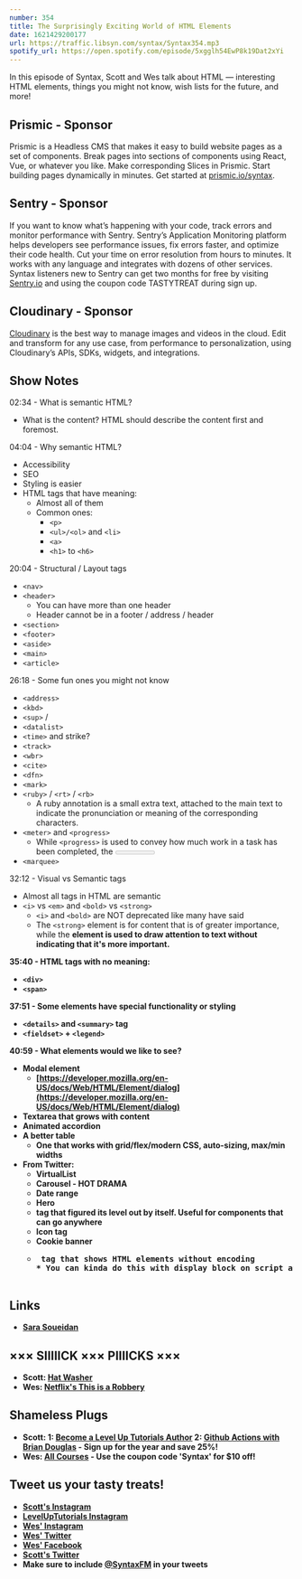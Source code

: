 ```yaml
---
number: 354
title: The Surprisingly Exciting World of HTML Elements
date: 1621429200177
url: https://traffic.libsyn.com/syntax/Syntax354.mp3
spotify_url: https://open.spotify.com/episode/5xgglh54EwP8k19Dat2xYi
---
```


In this episode of Syntax, Scott and Wes talk about HTML — interesting HTML elements, things you might not know, wish lists for the future, and more!

## Prismic - Sponsor
Prismic is a Headless CMS that makes it easy to build website pages as a set of components. Break pages into sections of components using React, Vue, or whatever you like. Make corresponding Slices in Prismic. Start building pages dynamically in minutes. Get started at [prismic.io/syntax](https://prismic.io/syntax).

## Sentry - Sponsor
If you want to know what’s happening with your code, track errors and monitor performance with Sentry. Sentry’s Application Monitoring platform helps developers see performance issues, fix errors faster, and optimize their code health. Cut your time on error resolution from hours to minutes. It works with any language and integrates with dozens of other services. Syntax listeners new to Sentry can get two months for  free by visiting [Sentry.io](https://sentry.io) and using the coupon code TASTYTREAT during sign up.

## Cloudinary - Sponsor
[Cloudinary](https://cloudinary.com/?utm_source=Syntax.fm&utm_medium=Podcast&utm_content=Cloudinary_Syntax_podcast) is the best way to manage images and videos in the cloud. Edit and transform for any use case, from performance to personalization, using Cloudinary’s APIs, SDKs, widgets, and integrations.

## Show Notes
02:34 - What is semantic HTML?
* What is the content? HTML should describe the content first and foremost.

04:04 - Why semantic HTML?
* Accessibility
* SEO
* Styling is easier
* HTML tags that have meaning:
  * Almost all of them
  * Common ones:
    * `<p>`
    * `<ul>/<ol>` and `<li>`
    * `<a>`
    * `<h1>` to `<h6>`

20:04 - Structural / Layout tags
* `<nav>`
* `<header>`
  * You can have more than one header
  * Header cannot be in a footer / address / header
* `<section>`
* `<footer>`
* `<aside>`
* `<main>`
* `<article>`

26:18 - Some fun ones you might not know
* `<address>`
* `<kbd>`
* `<sup>` / <sub>
* `<datalist>`
* `<time>` and strike?
* `<track>`
* `<wbr>`
* `<cite>`
* `<dfn>`
* `<mark>`
* `<ruby>` / `<rt>` / `<rb>`
  * A ruby annotation is a small extra text, attached to the main text to indicate the pronunciation or meaning of the corresponding characters.
* `<meter>` and `<progress>`
  * While `<progress>` is used to convey how much work in a task has been completed, the <meter> element is used to display a measurement on a known scale. This could be something like the current disk usage on your computer, or a temperature measurement (within a defined range).
* `<marquee>`

32:12 - Visual vs Semantic tags
* Almost all tags in HTML are semantic
* `<i>` vs `<em>` and `<bold>` vs `<strong>`
  * `<i>` and `<bold>` are NOT deprecated like many have said
  * The `<strong>` element is for content that is of greater importance, while the <b> element is used to draw attention to text without indicating that it's more important.

35:40 - HTML tags with no meaning:
* `<div>`
* `<span>`

37:51 - Some elements have special functionality or styling
* `<details>` and `<summary>` tag
* `<fieldset>` + `<legend>`

40:59 - What elements would we like to see?
* Modal element
  * [https://developer.mozilla.org/en-US/docs/Web/HTML/Element/dialog](https://developer.mozilla.org/en-US/docs/Web/HTML/Element/dialog)
* Textarea that grows with content
* Animated accordion
* A better table
  * One that works with grid/flex/modern CSS, auto-sizing, max/min widths
* From Twitter:
  * VirtualList
  * Carousel - HOT DRAMA
  * Date range
  * Hero
  * <H> tag that figured its level out by itself. Useful for components that can go anywhere
  * Icon tag
  * Cookie banner
  * <pre> tag that shows HTML elements without encoding
    * You can kinda do this with display block on script and style tags

## Links
* [Sara Soueidan](https://www.sarasoueidan.com/)

## ××× SIIIIICK ××× PIIIICKS ×××
* Scott: [Hat Washer](https://amzn.to/3efHQXj)
* Wes: [Netflix's This is a Robbery](https://www.netflix.com/title/81032570)

## Shameless Plugs
* Scott:
  1: [Become a Level Up Tutorials Author](https://forms.gle/PDEpDAGZpNHBDVou5)
  2: [Github Actions with Brian Douglas](https://www.leveluptutorials.com/pro) - Sign up for the year and save 25%!
* Wes: [All Courses](https://wesbos.com/courses/) - Use the coupon code 'Syntax' for $10 off!

## Tweet us your tasty treats!
* [Scott's Instagram](https://www.instagram.com/stolinski/)
* [LevelUpTutorials Instagram](https://www.instagram.com/LevelUpTutorials/)
* [Wes' Instagram](https://www.instagram.com/wesbos/)
* [Wes' Twitter](https://twitter.com/wesbos)
* [Wes' Facebook](https://www.facebook.com/wesbos.developer)
* [Scott's Twitter](https://twitter.com/stolinski)
* Make sure to include [@SyntaxFM](https://twitter.com/SyntaxFM) in your tweets
